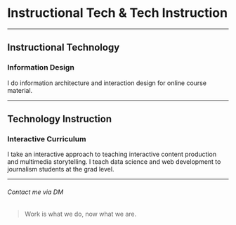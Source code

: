 # Instructional Tech & Tech Instruction

---

## Instructional Technology

### Information Design
I do information architecture and interaction design for online course material.

---

## Technology Instruction

### Interactive Curriculum
I take an interactive approach to teaching interactive content production and multimedia storytelling. I teach data science and web development to journalism students at the grad level.

---

###### Contact me via DM

>Work is what we do, now what we are.
